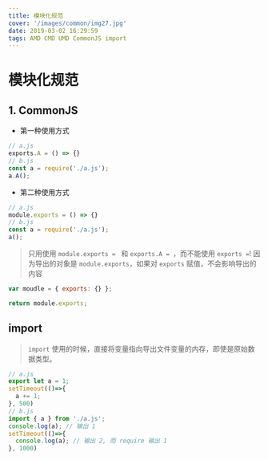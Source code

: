 ```yaml
---
title: 模块化规范
cover: '/images/common/img27.jpg'
date: 2019-03-02 16:29:59
tags: AMD CMD UMD CommonJS import
---
```


# 模块化规范

## 1. CommonJS

- 第一种使用方式

```js
// a.js
exports.A = () => {}
// b.js
const a = require('./a.js');
a.A();
```

- 第二种使用方式
  
```js
// a.js
module.exports = () => {}
// b.js
const a = require('./a.js');
a();
```

> 只用使用 `module.exports = ` 和 `exports.A = `，而不能使用 `exports =`!
> 因为导出的对象是 `module.exports`，如果对 `exports` 赋值，不会影响导出的内容

```js
var moudle = { exports: {} };

return module.exports;
```

## import 

> `import` 使用的时候，直接将变量指向导出文件变量的内存，即使是原始数据类型。

```js
// a.js
export let a = 1;
setTimeout(()=>{
  a += 1;
}, 500)
// b.js
import { a } from './a.js';
console.log(a); // 输出 1
setTimeout(()=>{
  console.log(a); // 输出 2, 而 require 输出 1
}, 1000)
```